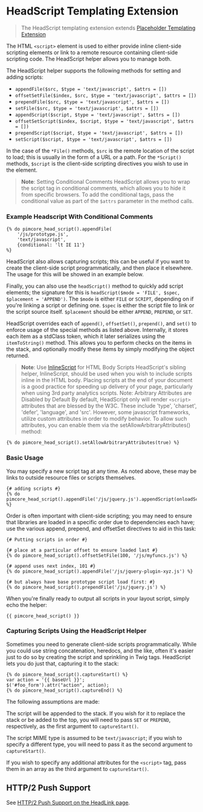 # HeadScript Templating Extension

> The HeadScript templating extension extends [Placeholder Templating Extension](./00_Placeholder.md)

The HTML `<script>` element is used to either provide inline client-side scripting elements or link to a remote resource 
containing client-side scripting code. The HeadScript helper allows you to manage both.

The HeadScript helper supports the following methods for setting and adding scripts:

- `appendFile($src, $type = 'text/javascript', $attrs = [])`
- `offsetSetFile($index, $src, $type = 'text/javascript', $attrs = [])`
- `prependFile($src, $type = 'text/javascript', $attrs = [])`
- `setFile($src, $type = 'text/javascript', $attrs = [])`
- `appendScript($script, $type = 'text/javascript', $attrs = [])`
- `offsetSetScript($index, $script, $type = 'text/javascript', $attrs = [])`
- `prependScript($script, $type = 'text/javascript', $attrs = [])`
- `setScript($script, $type = 'text/javascript', $attrs = [])`

In the case of the `*File()` methods, `$src` is the remote location of the script to load; this is usually in the form 
of a URL or a path. For the `*Script()` methods, `$script` is the client-side scripting directives you wish to use in the 
element.

> **Note**: Setting Conditional Comments
HeadScript allows you to wrap the script tag in conditional comments, which allows you to hide it from specific browsers. 
To add the conditional tags, pass the conditional value as part of the `$attrs` parameter in the method calls. 

### Example Headscript With Conditional Comments

```twig
{% do pimcore_head_script().appendFile(
    '/js/prototype.js',
    'text/javascript',
    {conditional: 'lt IE 11'}
%}
```

HeadScript also allows capturing scripts; this can be useful if you want to create the client-side script 
programmatically, and then place it elsewhere. The usage for this will be showed in an example below.

Finally, you can also use the `headScript()` method to quickly add script elements; the signature for this is 
`headScript($mode = 'FILE', $spec, $placement = 'APPEND')`. The `$mode` is either `FILE` or `SCRIPT`, depending on 
if you're linking a script or defining one. `$spec` is either the script file to link or the script source itself. 
`$placement` should be either `APPEND`, `PREPEND`, or `SET`.

HeadScript overrides each of `append()`, `offsetSet()`, `prepend()`, and `set()` to enforce usage of the special methods as listed above. 
Internally, it stores each item as a stdClass token, which it later serializes using the `itemToString()` method. 
This allows you to perform checks on the items in the stack, and optionally modify these items by simply modifying 
the object returned.

> **Note**: Use [InlineScript](05_InlineScript.md) for HTML Body Scripts
HeadScript's sibling helper, InlineScript, should be used when you wish to include scripts inline in the HTML body. 
Placing scripts at the end of your document is a good practice for speeding up delivery of your page, particularly when using 3rd party analytics scripts. 
Note: Arbitrary Attributes are Disabled by Default
By default, HeadScript only will render `<script>` attributes that are blessed by the W3C. 
These include 'type', 'charset', 'defer', 'language', and 'src'. However, some javascript frameworks, 
 utilize custom attributes in order to modify behavior. 
To allow such attributes, you can enable them via the setAllowArbitraryAttributes() method: 

`{% do pimcore_head_script().setAllowArbitraryAttributes(true) %}`

### Basic Usage

You may specify a new script tag at any time. As noted above, these may be links to outside resource files or scripts themselves.

```twig
{# adding scripts #}
{% do pimcore_head_script().appendFile('/js/jquery.js').appendScript(onloadScript) %}
```

Order is often important with client-side scripting; you may need to ensure that libraries are loaded in a specific 
order due to dependencies each have; use the various append, prepend, and offsetSet directives to aid in this task:

```twig
{# Putting scripts in order #}

{# place at a particular offset to ensure loaded last #}
{% do pimcore_head_script().offsetSetFile(100, '/js/myfuncs.js') %}

{# append uses next index, 101 #}
{% do pimcore_head_script().appendFile('/js/jquery-plugin-xyz.js') %}

{# but always have base prototype script load first: #}
{% do pimcore_head_script().prependFile('/js/jquery.js') %}
```

When you're finally ready to output all scripts in your layout script, simply echo the helper:

`{{ pimcore_head_script() }}`

### Capturing Scripts Using the HeadScript Helper

Sometimes you need to generate client-side scripts programmatically. While you could use string concatenation, 
heredocs, and the like, often it's easier just to do so by creating the script and sprinkling in Twig tags. 
HeadScript lets you do just that, capturing it to the stack:

```twig
{% do pimcore_head_script().captureStart() %}
var action = '{{ baseUrl }}';
$('#foo_form').attr("action", action);
{% do pimcore_head_script().captureEnd() %}
```

The following assumptions are made:

The script will be appended to the stack. If you wish for it to replace the stack or be added to the top, 
you will need to pass `SET` or `PREPEND`, respectively, as the first argument to `captureStart()`.

The script MIME type is assumed to be `text/javascript`; if you wish to specify a different type, you will need to 
pass it as the second argument to `captureStart()`.

If you wish to specify any additional attributes for the `<script>` tag, pass them in an array as the third 
argument to `captureStart()`.


## HTTP/2 Push Support

See [HTTP/2 Push Support on the HeadLink page](./01_HeadLink.md#page_HTTP-2-Push-Support).
